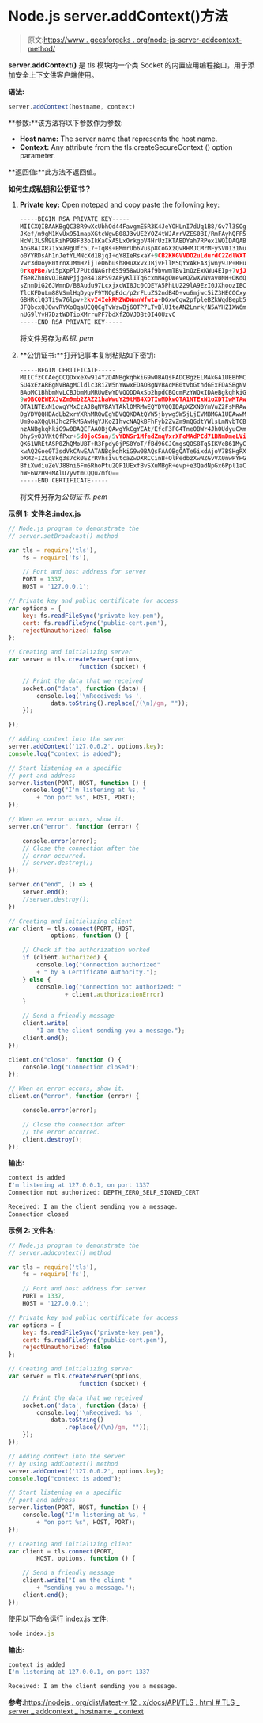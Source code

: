 # Node.js server.addContext()方法

> 原文:[https://www . geesforgeks . org/node-js-server-addcontext-method/](https://www.geeksforgeeks.org/node-js-server-addcontext-method/)

**server.addContext()** 是 tls 模块内一个类 Socket 的内置应用编程接口，用于添加安全上下文供客户端使用。

**语法:**

```js
server.addContext(hostname, context)

```

**参数:**该方法将以下参数作为参数:

*   **Host name:** The server name that represents the host name.
*   **Context:** Any attribute from the tls.createSecureContext () option parameter.

**返回值:**此方法不返回值。

**如何生成私钥和公钥证书？**

1.  **Private key:** Open notepad and copy paste the following key:

    ```js
    -----BEGIN RSA PRIVATE KEY-----
    MIICXQIBAAKBgQC38R9wXcUbhOd44FavgmE5R3K4JeYOHLnI7dUq1B8/Gv7l3SOg
    JKef/m9gM1KvUx951mapXGtcWgwB08J3vUE2YOZ4tWJArrVZES0BI/RmFAyhQFP5
    HcWl3LSM9LRihP98F33oIkKaCxA5LxOrkgpV4HrUzIKTABDYah7RPex1WQIDAQAB
    AoGBAIXR71xxa9gUfc5L7+TqBs+EMmrUb6Vusp8CoGXzQvRHMJCMrMFySV0131Nu
    o0YYRDsAh1nJefYLMNcXd1BjqI+qY8IeRsxaY+9CB2KKGVVDO2uLdurdC2ZdlWXT
    Vwr3dDoyR0trnXJMmH2ijTeO6bush8HuXxvxJBjvEllM5QYxAkEA3jwny9JP+RFu
    0rkqPBe/wi5pXpPl7PUtdNAGrh6S5958wUoR4f9bvwmTBv1nQzExKWu4EIp+7vjJ
    fBeRZhnBvQJBANPjjge8418PS9zAFyKlITq6cxmM4gOWeveQZwXVNvav0NH+OKdQ
    sZnnDiG26JWmnD/B8Audu97LcxjxcWI8Jc0CQEYA5PhLU229lA9EzI0JXhoozIBC
    TlcKFDuLm88VSmlHqDyqvF9YNOpEdc/p2rFLuZS2ndB4D+vu6mjwc5iZ3HECQCxy
    GBHRclQ3Ti9w76lpv+2kvI4IekRMZWDWnnWfwta+DGxwCgw2pfpleBZkWqdBepb5
    JFQbcxQJ0wvRYXo8qaUCQQCgTvWswBj6OTP7LTvBlU1teAN2Lnrk/N5AYHZIXW6m
    nUG9lYvH7DztWDTioXMrruPF7bdXfZOVJD8t0I4OUzvC
    -----END RSA PRIVATE KEY-----
    ```

    将文件另存为*私钥. pem*

2.  **公钥证书:**打开记事本复制粘贴如下密钥:

    ```js
    -----BEGIN CERTIFICATE-----
    MIICfzCCAegCCQDxxeXw914Y2DANBgkqhkiG9w0BAQsFADCBgzELMAkGA1UEBhMC
    SU4xEzARBgNVBAgMCldlc3RiZW5nYWwxEDAOBgNVBAcMB0tvbGthdGExFDASBgNV
    BAoMC1BhbmNvLCBJbmMuMRUwEwYDVQQDDAxSb2hpdCBQcmFzYWQxIDAeBgkqhkiG
    9w0BCQEWEXJvZm9mb2ZAZ21haWwuY29tMB4XDTIwMDkwOTA1NTExN1oXDTIwMTAw
    OTA1NTExN1owgYMxCzAJBgNVBAYTAklOMRMwEQYDVQQIDApXZXN0YmVuZ2FsMRAw
    DgYDVQQHDAdLb2xrYXRhMRQwEgYDVQQKDAtQYW5jbywgSW5jLjEVMBMGA1UEAwwM
    Um9oaXQgUHJhc2FkMSAwHgYJKoZIhvcNAQkBFhFyb2ZvZm9mQGdtYWlsLmNvbTCB
    nzANBgkqhkiG9w0BAQEFAAOBjQAwgYkCgYEAt/EfcF3FG4TneOBWr4JhOUdyuCXm
    Dhy5yO3VKtQfPxr+5d0joCSnn/5vYDNSr1MfedZmqVxrXFoMAdPCd71BNmDmeLVi
    QK61WREtASP0ZhQMoUBT+R3Fpdy0jPS0YoT/fBd96CJCmgsQOS8Tq5IKVeB61MyC
    kwAQ2Goe0T3sdVkCAwEAATANBgkqhkiG9w0BAQsFAAOBgQATe6ixdAjoV7BSHgRX
    bXM2+IZLq8kq3s7ck0EZrRVhsivutcaZwDXRCCinB+OlPedbzXwNZGvVX0nwPYHG
    BfiXwdiuZeVJ88ni6Fm6RhoPtu2QF1UExfBvSXuMBgR+evp+e3QadNpGx6Ppl1aC
    hWF6W2H9+MAlU7yvtmCQQuZmfQ==
    -----END CERTIFICATE-----
    ```

    将文件另存为*公钥证书. pem*

**示例 1:** **文件名:index.js**

```js
// Node.js program to demonstrate the
// server.setBroadcast() method

var tls = require('tls'),
    fs = require('fs'),

    // Port and host address for server    
    PORT = 1337,
    HOST = '127.0.0.1';

// Private key and public certificate for access
var options = {
    key: fs.readFileSync('private-key.pem'),
    cert: fs.readFileSync('public-cert.pem'),
    rejectUnauthorized: false
};

// Creating and initializing server
var server = tls.createServer(options, 
                    function (socket) {

    // Print the data that we received
    socket.on("data", function (data) {
        console.log('\nReceived: %s ',
            data.toString().replace(/(\n)/gm, ""));
    });

});

// Adding context into the server
server.addContext('127.0.0.2', options.key);
console.log("context is added");

// Start listening on a specific 
// port and address
server.listen(PORT, HOST, function () {
    console.log("I'm listening at %s, "
        + "on port %s", HOST, PORT);
});

// When an error occurs, show it.
server.on("error", function (error) {

    console.error(error);
    // Close the connection after the
    // error occurred.
    // server.destroy();
});

server.on("end", () => {
    server.end();
    //server.destroy();
})

// Creating and initializing client
var client = tls.connect(PORT, HOST, 
            options, function () {

    // Check if the authorization worked
    if (client.authorized) {
        console.log("Connection authorized"
        + " by a Certificate Authority.");
    } else {
        console.log("Connection not authorized: "
                + client.authorizationError)
    }

    // Send a friendly message
    client.write(
        "I am the client sending you a message.");
    client.end();
});

client.on("close", function () {
    console.log("Connection closed");
});

// When an error occurs, show it.
client.on("error", function (error) {

    console.error(error);

    // Close the connection after
    // the error occurred.
    client.destroy();
});
```

**输出:**

```js
context is added
I'm listening at 127.0.0.1, on port 1337
Connection not authorized: DEPTH_ZERO_SELF_SIGNED_CERT

Received: I am the client sending you a message.
Connection closed

```

**示例 2:** **文件名:**

```js
// Node.js program to demonstrate the
// server.addcontext() method

var tls = require('tls'),
    fs = require('fs'),

    // Port and host address for server    
    PORT = 1337,
    HOST = '127.0.0.1';

// Private key and public certificate for access
var options = {
    key: fs.readFileSync('private-key.pem'),
    cert: fs.readFileSync('public-cert.pem'),
    rejectUnauthorized: false
};

// Creating and initializing server
var server = tls.createServer(options, 
                    function (socket) {

    // Print the data that we received
    socket.on('data', function (data) {
        console.log('\nReceived: %s ',
            data.toString()
                .replace(/(\n)/gm, ""));
    });
});

// Adding context into the server
// by using addContext() method
server.addContext('127.0.0.2', options.key);
console.log("context is added");

// Start listening on a specific
// port and address
server.listen(PORT, HOST, function () {
    console.log("I'm listening at %s, "
        + "on port %s", HOST, PORT);
});

// Creating and initializing client
var client = tls.connect(PORT, 
        HOST, options, function () {

    // Send a friendly message
    client.write("I am the client "
        + "sending you a message.");
    client.end();
});
```

使用以下命令运行 index.js 文件:

```js
node index.js
```

**输出:**

```js
context is added
I'm listening at 127.0.0.1, on port 1337

Received: I am the client sending you a message.

```

**参考:**[https://nodejs . org/dist/latest-v 12 . x/docs/API/TLS . html # TLS _ server _ addcontext _ hostname _ context](https://nodejs.org/dist/latest-v12.x/docs/api/tls.html#tls_server_addcontext_hostname_context)